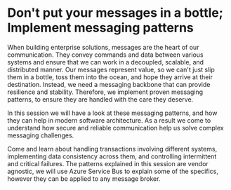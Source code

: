 # Don't put your messages in a bottle; Implement messaging patterns
When building enterprise solutions, messages are the heart of our communication. They convey commands and data between various systems and ensure that we can work in a decoupled, scalable, and distributed manner. Our messages represent value, so we can't just slip them in a bottle, toss them into the ocean, and hope they arrive at their destination. Instead, we need a messaging backbone that can provide resilience and stability. Therefore, we implement proven messaging patterns, to ensure they are handled with the care they deserve.

In this session we will have a look at these messaging patterns, and how they can help in modern software architecture. As a result we come to understand how secure and reliable communication help us solve complex messaging challenges. 

Come and learn about handling transactions involving different systems, implementing data consistency across them, and controlling intermittent and critical failures. The patterns explained in this session are vendor agnostic, we will use Azure Service Bus to explain some of the specifics, however they can be applied to any message broker.
